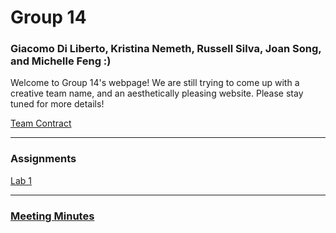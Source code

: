 # Group 14
### Giacomo Di Liberto, Kristina Nemeth, Russell Silva, Joan Song, and Michelle Feng :)

Welcome to Group 14's webpage! We are still trying to come up with a creative team name, and an aesthetically pleasing website. Please stay tuned for more details!

[Team Contract](https://github.com/kristinanemeth/group14/raw/master/Group%2014%20Team%20Contract%20(1).pdf)

***

### Assignments

[Lab 1](./Lab1.md)

***

### [Meeting Minutes](https://docs.google.com/spreadsheets/d/1CBEvHegp8kpS_mq1MBApOBkfDOjONgkbiaCOoy79ZFw/edit#gid=0)
